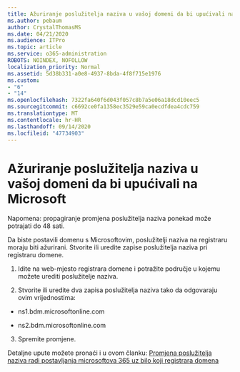```yaml
---
title: Ažuriranje poslužitelja naziva u vašoj domeni da bi upućivali na Microsoft
ms.author: pebaum
author: CrystalThomasMS
ms.date: 04/21/2020
ms.audience: ITPro
ms.topic: article
ms.service: o365-administration
ROBOTS: NOINDEX, NOFOLLOW
localization_priority: Normal
ms.assetid: 5d38b331-a0e8-4937-8bda-4f8f715e1976
ms.custom:
- "6"
- "14"
ms.openlocfilehash: 7322fa640f6d043f057c8b7a5e06a18dcd10eec5
ms.sourcegitcommit: c6692ce0fa1358ec3529e59ca0ecdfdea4cdc759
ms.translationtype: MT
ms.contentlocale: hr-HR
ms.lasthandoff: 09/14/2020
ms.locfileid: "47734903"
---
```

# <a name="update-your-domain-nameservers-to-point-to-microsoft"></a>Ažuriranje poslužitelja naziva u vašoj domeni da bi upućivali na Microsoft

Napomena: propagiranje promjena poslužitelja naziva ponekad može potrajati do 48 sati.
  
Da biste postavili domenu s Microsoftovim, poslužitelji naziva na registraru moraju biti ažurirani. Stvorite ili uredite zapise poslužitelja naziva pri registraru domene.
  
1. Idite na web-mjesto registrara domene i potražite područje u kojemu možete urediti poslužitelje naziva.

2. Stvorite ili uredite dva zapisa poslužitelja naziva tako da odgovaraju ovim vrijednostima:

  - ns1.bdm.microsoftonline.com

  - ns2.bdm.microsoftonline.com

3. Spremite promjene.

Detaljne upute možete pronaći i u ovom članku: [Promjena poslužitelja naziva radi postavljanja microsoftova 365 uz bilo koji registrara domena](https://docs.microsoft.com/microsoft-365/admin/get-help-with-domains/change-nameservers-at-any-domain-registrar)
  